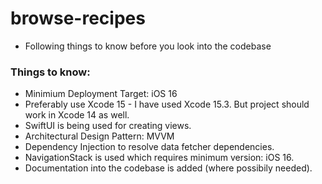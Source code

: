 # browse-recipes

- Following things to know before you look into the codebase

### Things to know:
- Minimium Deployment Target: iOS 16
- Preferably use Xcode 15 - I have used Xcode 15.3. But project should work in Xcode 14 as well. 
- SwiftUI is being used for creating views.
- Architectural Design Pattern: MVVM
- Dependency Injection to resolve data fetcher dependencies.
- NavigationStack is used which requires minimum version: iOS 16.
- Documentation into the codebase is added (where possibily needed).

